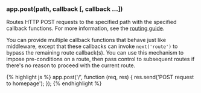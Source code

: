 <!---
 Copyright (c) 2016 StrongLoop, IBM, and Express Contributors
 License: MIT
-->

<h3 id='app.post.method'>app.post(path, callback [, callback ...])</h3>

Routes HTTP POST requests to the specified path with the specified callback functions.
For more information, see the [routing guide](/guide/routing.html).

You can provide multiple callback functions that behave just like middleware,
except that these callbacks can invoke `next('route')` to bypass the
remaining route callback(s). You can use this mechanism to impose pre-conditions on
a route, then pass control to subsequent routes if there's no reason to proceed with
the current route.

{% highlight js %}
app.post('/', function (req, res) {
  res.send('POST request to homepage');
});
{% endhighlight %}
